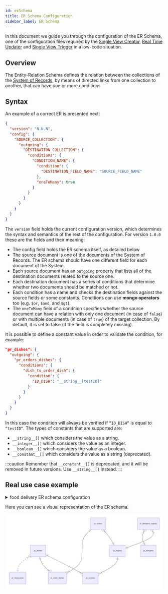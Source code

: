 ```yaml
---
id: erSchema
title: ER Schema Configuration
sidebar_label: ER Schema
---
```


<head>
   <meta name="robots" content="noindex, nofollow" />
</head>

In this document we guide you through the configuration of the ER Schema, one of the configuration files required by the [Single View Creator](../architecture.md#single-view-creator-svc), [Real Time Updater](../architecture.md#real-time-updater-rtu) and [Single View Trigger](../architecture.md#single-view-trigger-svt) in a low-code situation.

## Overview

The Entity-Relation Schema defines the relation between the collections of the [System of Records](../the_basics.md#system-of-records-sor), by means of directed links from one collection to another, that can have one or more conditions

## Syntax

An example of a correct ER is presented next:

```json title="erSchema.json"
{
  "version": "N.N.N",
  "config": {
    "SOURCE_COLLECTION": {
      "outgoing": {
        "DESTINATION_COLLECTION": {
          "conditions": {
            "CONDITION_NAME": {
              "condition": {
                "DESTINATION_FIELD_NAME": "SOURCE_FIELD_NAME"
              },
              "oneToMany": true
            }
          }
        }
      }
    }
  }
}
```

The `version` field holds the current configuration version, which determines the syntax and semantics of the rest of the configuration. For version `1.0.0` these are the fields and their meaning:

* The config field holds the ER schema itself, as detailed below
* The source document is one of the documents of the System of Records. The ER schema should have one different field for each document of the System.
* Each source document has an `outgoing` property that lists all of the destination documents related to the source one.
* Each destination document has a series of conditions that determine whether two documents should be matched or not.
* Each condition has a name and checks the destination fields against the source fields or some constants. Conditions can use **mongo operators** too (e.g. `$or`, `$and`, and  `$gt`).
* The `oneToMany` field of a condition specifies whether the source document can have a relation with only one document (in case of `false`) or with multiple documents (in case of `true`) of the target collection. By default, it is set to false (if the field is completely missing).

It is possible to define a constant value in order to validate the condition, for example:

```json
"pr_dishes": {
  "outgoing": {
    "pr_orders_dishes": {
      "conditions": {
        "dish_to_order_dish": {
          "condition": {
            "ID_DISH": "__string__[testID]"
          }
        }
      }
    }
  }
}

```

In this case the condition will always be verified if `“ID_DISH“` is equal to `“testID“`.
The types of constants that are supported are:

* `__string__[]` which considers the value as a string.
* `__integer__[]` which considers the value as an integer.
* `__boolean__[]` which considers the value as a boolean.
* `__constant__[]` which considers the value as a string (deprecated).

:::caution
Remember that `__constant__[]` is deprecated, and it will be removed in future versions. Use `__string__[]` instead.
:::

## Real use case example

<details><summary>food delivery ER schema configuration</summary>
<p>

```json title="erSchema.json"
{
  "version": "1.0.0",
  "config": {
    "pr_dishes": {
      "outgoing": {
        "pr_restaurants": {
          "conditions": {
            "dish_to_rest": {
              "condition": {
                "dish_restaurant_id": "id_restaurant"
              }
            }
          }
        },
        "pr_orders_dishes": {
          "conditions": {
            "dish_to_order_dish": {
              "condition": {
                "dish_order_id": "id_dish"
              }
            }
          }
        },
        "pr_reviews": {
          "conditions": {
            "dish_to_rev": {
              "condition": {
                "review_dish_id": "id_dish"
              }
            }
          }
        }
      }
    },
    "pr_orders_dishes": {
      "outgoing": {
        "pr_orders": {
          "conditions": {
            "order_dish_to_order": {
              "condition": {
                "order_id": "id_order_dish"
              }
            }
          }
        },
        "pr_dishes": {
          "conditions": {
            "order_dish_to_dish": {
              "condition": {
                "id_dish": "dish_order_id"
              }
            }
          }
        }
      }
    },
    "pr_orders": {
      "outgoing": {
        "pr_orders_dishes": {
          "conditions": {
            "order_to_order_dish": {
              "condition": {
                "id_order_dish": "ID_ORDER"
              },
              "oneToMany": true
            }
          }
        },
        "pr_registry": {
          "conditions": {
            "order_to_reg": {
              "condition": {
                "ID_USER": "order_user_id"
              }
            }
          }
        }
      }
    },
    "pr_restaurants": {
      "outgoing": {
        "pr_dishes": {
          "conditions": {
            "res_to_dish": {
              "condition": {
                "id_restaurant": "dish_restaurant_id"
              }
            }
          }
        }
      }
    },
    "pr_allergens_registry": {
      "outgoing": {
        "pr_allergens": {
          "conditions": {
            "aller_reg_to_aller": {
              "condition": {
                "id_allergen": "ID_ALLERGEN_REGISTRY"
              }
            },
          }
        },
        "pr_registry": {
          "conditions": {
            "aller_reg_to_reg": {
              "condition": {
                "ID_USER": "ID_USER_REGISTRY"
              }
            }
          }
        }
      }
    },
    "pr_allergens": {
      "outgoing": {
        "pr_allergens_registry": {
          "conditions": {
            "aller_to_aller_reg": {
              "condition": {
                "ID_ALLERGEN_REGISTRY": "id_allergen"
              }
            }
          }
        }
      }
    },
    "pr_registry": {
      "outgoing": {
        "pr_orders": {
          "conditions": {
            "reg_to_order": {
              "condition": {
                "ID_USER_ORDER": "ID_USER"
              },
              "oneToMany": true
            }
          }
        },
        "pr_reviews": {
          "conditions": {
            "reg_to_rev": {
              "condition": {
                "ID_USER_REVIEW": "ID_USER"
              },
              "oneToMany": true
            }
          }
        },
        "pr_allergens_registry": {
          "conditions": {
            "reg_to_aller_reg": {
              "condition": {
                "ID_USER_REGISTRY": "ID_USER"
              },
              "oneToMany": true
            }
          }
        }
      }
    },
    "pr_reviews": {
      "outgoing": {
        "pr_registry": {
          "conditions": {
            "rev_to_reg": {
              "condition": {
                "ID_USER": "ID_USER_REVIEW"
              }
            }
          }
        },
        "pr_dishes": {
          "conditions": {
            "rev_to_dish": {
              "condition": {
                "id_dish": "review_dish_id"
              }
            }
          }
        }
      }
    }
  }
}
```
</p>
</details>

Here you can see a visual representation of the ER schema.

![visual representation of the ER schema](../../img/food_delivery_ER_schema.png)
